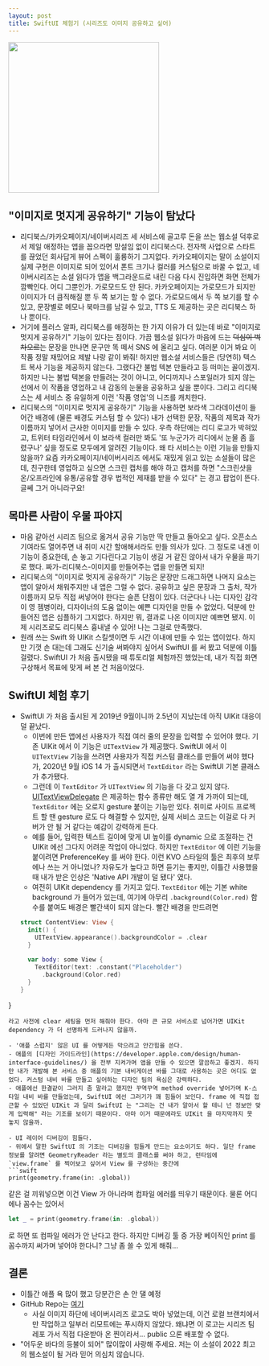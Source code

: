 ```yaml
---
layout: post
title: SwiftUI 체험기 (시리즈도 이미지 공유하고 싶어)
---
```


<img src="https://user-images.githubusercontent.com/8778711/156376625-1d65fd8b-a801-4409-9f75-5c1feff62d9b.JPG" width="300" />

## "이미지로 멋지게 공유하기" 기능이 탐났다

- 리디북스/카카오페이지/네이버시리즈 세 서비스에 골고루 돈을 쓰는 웹소설 덕후로서 제일 애정하는 앱을 꼽으라면 망설임 없이 리디북스다. 전자책 사업으로 스타트를 끊었던 회사답게 뷰어 스펙이 훌륭하기 그지없다. 카카오페이지는 말이 소설이지 실제 구현은 이미지로 되어 있어서 폰트 크기나 컬러를 커스텀으로 바꿀 수 없고, 네이버시리즈는 소설 읽다가 앱을 백그라운드로 내린 다음 다시 진입하면 화면 전체가 깜빡인다. 어디 그뿐인가. 가로모드도 안 된다. 카카오페이지는 가로모드가 되지만 이미지가 더 큼직해질 뿐 두 쪽 보기는 할 수 없다. 가로모드에서 두 쪽 보기를 할 수 있고, 문장별로 메모나 북마크를 남길 수 있고, TTS 도 제공하는 곳은 리디북스 하나 뿐이다.
- 거기에 플러스 알파, 리디북스를 애정하는 한 가지 이유가 더 있는데 바로 "이미지로 멋지게 공유하기" 기능이 있다는 점이다. 가끔 웹소설 읽다가 마음에 드는 ~~덕심이 벅차오르는~~ 문장을 만나면 문구만 똑 떼서 SNS 에 올리고 싶다. 여러분 이거 봐요 이 작품 정말 재밌어요 제발 나랑 같이 봐줘! 하지만 웹소설 서비스들은 (당연히) 텍스트 복사 기능을 제공하지 않는다. 그랬다간 불법 텍본 만들라고 등 떠미는 꼴이겠지. 하지만 나는 불법 텍본을 만들려는 것이 아니고, 어디까지나 스포일러가 되지 않는 선에서 이 작품을 영업하고 내 감동의 눈물을 공유하고 싶을 뿐이다. 그리고 리디북스는 세 서비스 중 유일하게 이런 '작품 영업'의 니즈를 캐치한다.
- 리디북스의 "이미지로 멋지게 공유하기" 기능을 사용하면 보라색 그라데이션이 들어간 배경에 (물론 배경도 커스텀 할 수 있다) 내가 선택한 문장, 작품의 제목과 작가 이름까지 넣어서 근사한 이미지를 만들 수 있다. 우측 하단에는 리디 로고가 박혀있고, 트위터 타임라인에서 이 보라색 컬러만 봐도 '또 누군가가 리디에서 눈물 좀 흘렸구나' 싶을 정도로 모두에게 알려진 기능이다. 왜 타 서비스는 이런 기능을 만들지 않을까? 요즘 카카오페이지/네이버시리즈 에서도 재밌게 읽고 있는 소설들이 많은데, 친구한테 영업하고 싶으면 스크린 캡처를 해야 하고 캡처를 하면 "스크린샷을 온/오프라인에 유통/공유할 경우 법적인 제재를 받을 수 있다" 는 경고 팝업이 뜬다. 글쎄 그거 아니라구요!

## 목마른 사람이 우물 파야지

- 마음 같아선 시리즈 팀으로 옮겨서 공유 기능만 딱 만들고 돌아오고 싶다. 오픈소스 기여라도 열어주면 내 취미 시간 할애해서라도 만들 의사가 있다. 그 정도로 내겐 이 기능이 중요한데, 손 놓고 기다린다고 기능이 생길 거 같진 않아서 내가 우물을 파기로 했다. 짜가-리디북스-이미지를 만들어주는 앱을 만들면 되지! 
- 리디북스의 "이미지로 멋지게 공유하기" 기능은 문장만 드래그하면 나머지 요소는 앱이 알아서 채워주지만 내 앱은 그럴 수 없다. 공유하고 싶은 문장과 그 출처, 작가 이름까지 모두 직접 써넣어야 한다는 슬픈 단점이 있다. 더군다나 나는 디자인 감각이 영 젬병이라, 디자이너의 도움 없이는 예쁜 디자인을 만들 수 없었다. 덕분에 만들어진 앱은 심플하기 그지없다. 하지만 뭐, 결과로 나온 이미지만 예쁘면 됐지. 이제 시리즈로도 리디북스 흉내낼 수 있어! 나는 그걸로 만족했다.
- 원래 쓰는 Swift 와 UIKit 스킬셋이면 두 시간 이내에 만들 수 있는 앱이었다. 하지만 기껏 손 대는데 그래도 신기술 써봐야지 싶어서 SwiftUI 를 써 봤고 덕분에 이틀 걸렸다. SwiftUI 가 처음 출시됐을 때 튜토리얼 체험까진 했었는데, 내가 직접 화면 구상해서 목표에 맞게 써 본 건 처음이었다.

## SwiftUI 체험 후기
- SwiftUI 가 처음 출시된 게 2019년 9월이니까 2.5년이 지났는데 아직 UIKit 대응이 덜 끝났다.
  -  이번에 만든 앱에선 사용자가 직접 여러 줄의 문장을 입력할 수 있어야 했다. 기존 UIKit 에서 이 기능은 `UITextView` 가 제공했다. SwiftUI 에서 이 `UITextView` 기능을 쓰려면 사용자가 직접 커스텀 클래스를 만들어 써야 했다가, 2020년 9월 iOS 14 가 출시되면서 `TextEditor` 라는  SwiftUI 기본 클래스가 추가됐다.
  - 그런데 이 `TextEditor` 가 `UITextView` 의 기능을 다 갖고 있지 않다. [UITextViewDelegate](https://developer.apple.com/documentation/uikit/uitextviewdelegate) 은 제공하는 함수 종류만 해도 열 개 가까이 되는데, `TextEditor` 에는 오로지 gesture 붙이는 기능만 있다. 취미로 사이드 프로젝트 할 땐 gesture 로도 다 해결할 수 있지만, 실제 서비스 코드는 이걸로 다 커버가 안 될 거 같다는 예감이 강력하게 든다.
  - 예를 들어, 입력한 텍스트 길이에 맞게 UI 높이를 dynamic 으로 조절하는 건 UIKit 에선 그다지 어려운 작업이 아니었다. 하지만 `TextEditor` 에 이런 기능을 붙이려면 PreferenceKey 를 써야 한다. 이런 KVO 스타일의 툴은 최후의 보루에나 쓰는 거 아니었나? 자유도가 높다고 하면 듣기는 좋지만, 이틀간 사용했을 때 내가 받은 인상은 'Native API 개발이 덜 됐다' 였다. 
  - 여전히 UIKit dependency 를 가지고 있다. `TextEditor` 에는 기본 white background 가 들어가 있는데, 여기에 아무리 `.background(Color.red)` 함수를 붙여도 배경은 빨간색이 되지 않는다. 빨간 배경을 만드려면
  ```swift
  struct ContentView: View {
    init() {
      UITextView.appearance().backgroundColor = .clear
    }
    
    var body: some View {
      TextEditor(text: .constant("Placeholder")
        .background(Color.red)
    }
  }
}
  ``` 
  라고 사전에 clear 세팅을 먼저 해줘야 한다. 아마 큰 규모 서비스로 넘어가면 UIKit dependency 가 더 선명하게 드러나지 않을까.
  
- '애플 스럽지' 않은 UI 를 어떻게든 막으려고 안간힘을 쓴다.
  - 애플의 [디자인 가이드라인](https://developer.apple.com/design/human-interface-guidelines/) 을 전부 지켜가며 앱을 만들 수 있으면 깔끔하고 좋겠지. 하지만 내가 개발해 본 서비스 중 애플의 기본 내비게이션 바를 그대로 사용하는 곳은 어디도 없었다. 커스텀 내비 바를 만들고 싶어하는 디자인 팀의 욕심은 강력하다.
  - 애플에선 한결같이 그러지 좀 말라고 했지만 꾸역꾸역 method override 넣어가며 K-스타일 내비 바를 만들었는데, SwiftUI 에선 그러기가 꽤 힘들어 보인다. frame 에 직접 접근할 수 있었던 UIKit 과 달리 SwiftUI 는 "그리는 건 내가 알아서 할 테니 넌 정보만 맞게 입력해" 라는 기조를 보이기 때문이다. 아마 이거 때문에라도 UIKit 을 마지막까지 못 놓지 않을까.
  
- UI 레이어 디버깅이 힘들다.
  - 위에서 말한 SwiftUI 의 기조는 디버깅을 힘들게 만드는 요소이기도 하다. 일단 frame 정보를 알려면 GeometryReader 라는 별도의 클래스를 써야 하고, 런타임에 `view.frame` 를 찍어보고 싶어서 View 를 구성하는 중간에 
  ```swift
  print(geometry.frame(in: .global))
  ``` 
  같은 걸 끼워넣으면 이건 View 가 아니라며 컴파일 에러를 띄우기 때문이다. 물론 어디에나 꼼수는 있어서
  ```swift
  let _ = print(geometry.frame(in: .global))
  ``` 
  로 하면 또 컴파일 에러가 안 난다고 한다.
  하지만 디버깅 툴 중 가장 베이직인 print 를 꼼수까지 써가며 넣어야 한다니? 그냥 좀 쓸 수 있게 해줘...

## 결론

- 이틀간 애플 욕 많이 했고 당분간은 손 안 댈 예정
- GitHub Repo는 [여기](https://github.com/linearhw/BeautifulCapture)
  - 사실 이미지 하단에 네이버시리즈 로고도 박아 넣었는데, 이건 로컬 브랜치에서만 작업하고 일부러 리모트에는 푸시하지 않았다. 왜냐면 이 로고는 시리즈 팀 레포 가서 직접 다운받아 온 찐이라서... public 으론 배포할 수 없다. 
- "어두운 바다의 등불이 되어" 많이많이 사랑해 주세요. 저는 이 소설이 2022 최고의 웹소설이 될 거라 믿어 의심치 않습니다.
